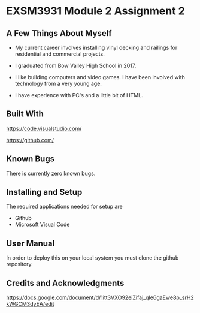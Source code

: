 # EXSM3931 Module 2 Assignment 2

## A Few Things About Myself
* My current career involves installing vinyl decking and railings for residential and commercial projects. 

* I graduated from Bow Valley High School in 2017.

* I like building computers and video games. I have been involved with technology from a very young age.

* I have experience with PC's and a little bit of HTML. 

## Built With
https://code.visualstudio.com/

https://github.com/

## Known Bugs
There is currently zero known bugs. 

## Installing and Setup
The required applications needed for setup are 
* Github
* Microsoft Visual Code 

## User Manual 
In order to deploy this on your local system you must clone the github repository.

## Credits and Acknowledgments  

https://docs.google.com/document/d/1itt3VXO92eiZifaj_qIe6gaEwe8p_srH2kWGCM3dyEA/edit